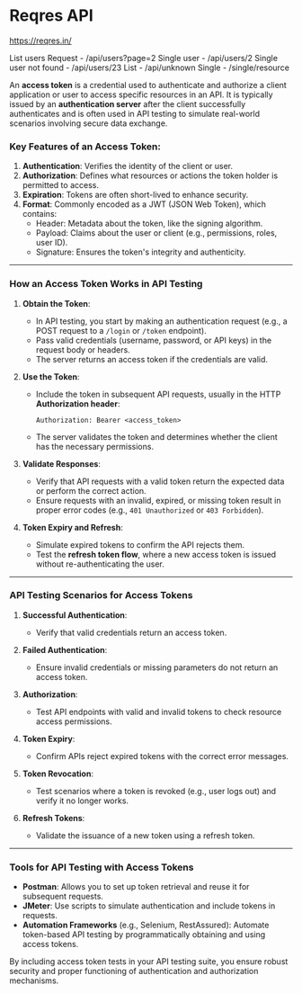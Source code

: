 # Reqres API

https://reqres.in/

List users
Request - /api/users?page=2
Single user - /api/users/2
Single user not found - /api/users/23
List <Resource> - /api/unknown
Single <Resource> - /single/resource


An **access token** is a credential used to authenticate and authorize a client application or user to access specific resources in an API. It is typically issued by an **authentication server** after the client successfully authenticates and is often used in API testing to simulate real-world scenarios involving secure data exchange.

### **Key Features of an Access Token:**
1. **Authentication**: Verifies the identity of the client or user.
2. **Authorization**: Defines what resources or actions the token holder is permitted to access.
3. **Expiration**: Tokens are often short-lived to enhance security.
4. **Format**: Commonly encoded as a JWT (JSON Web Token), which contains:
   - Header: Metadata about the token, like the signing algorithm.
   - Payload: Claims about the user or client (e.g., permissions, roles, user ID).
   - Signature: Ensures the token's integrity and authenticity.

---

### **How an Access Token Works in API Testing**

1. **Obtain the Token**:
   - In API testing, you start by making an authentication request (e.g., a POST request to a `/login` or `/token` endpoint).
   - Pass valid credentials (username, password, or API keys) in the request body or headers.
   - The server returns an access token if the credentials are valid.

2. **Use the Token**:
   - Include the token in subsequent API requests, usually in the HTTP **Authorization header**:
     ```
     Authorization: Bearer <access_token>
     ```
   - The server validates the token and determines whether the client has the necessary permissions.

3. **Validate Responses**:
   - Verify that API requests with a valid token return the expected data or perform the correct action.
   - Ensure requests with an invalid, expired, or missing token result in proper error codes (e.g., `401 Unauthorized` or `403 Forbidden`).

4. **Token Expiry and Refresh**:
   - Simulate expired tokens to confirm the API rejects them.
   - Test the **refresh token flow**, where a new access token is issued without re-authenticating the user.

---

### **API Testing Scenarios for Access Tokens**

1. **Successful Authentication**:
   - Verify that valid credentials return an access token.

2. **Failed Authentication**:
   - Ensure invalid credentials or missing parameters do not return an access token.

3. **Authorization**:
   - Test API endpoints with valid and invalid tokens to check resource access permissions.

4. **Token Expiry**:
   - Confirm APIs reject expired tokens with the correct error messages.

5. **Token Revocation**:
   - Test scenarios where a token is revoked (e.g., user logs out) and verify it no longer works.

6. **Refresh Tokens**:
   - Validate the issuance of a new token using a refresh token.

---

### **Tools for API Testing with Access Tokens**

- **Postman**: Allows you to set up token retrieval and reuse it for subsequent requests.
- **JMeter**: Use scripts to simulate authentication and include tokens in requests.
- **Automation Frameworks** (e.g., Selenium, RestAssured): Automate token-based API testing by programmatically obtaining and using access tokens.

By including access token tests in your API testing suite, you ensure robust security and proper functioning of authentication and authorization mechanisms.
